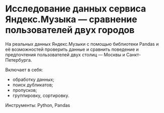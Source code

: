 # Исследование данных сервиса Яндекс.Музыка — сравнение пользователей двух городов

На реальных данных Яндекс.Музыки c помощью библиотеки Pandas и её возможностей проверить данные и сравнить поведение и предпочтения пользователей двух столиц — Москвы и Санкт-Петербурга.

Включает в себя:
- обработку данных;
- поиск дубликатов;
- пропусков;
- группировку, сортировку.

Инструменты: Python, Pandas
